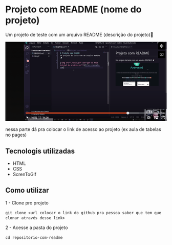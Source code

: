 # Projeto com README (nome do projeto)
Um projeto de teste com um arquivo README (descrição do projeto)🎉

[<img src="./aula readme.gif" alt="gif da tela aula readme dev quest">](href="https://sarahdev89.github.io/aula-tabela-dev-em-dobro") 

nessa parte dá pra colocar o link de acesso ao projeto (ex aula de tabelas no pages)

## Tecnologis utilizadas
- HTML
- CSS
- ScrenToGif

## Como utilizar

1 - Clone pro projeto
```
git clone <url colocar o link do github pra pessoa saber que tem que clonar através desse link>
```

2 - Acesse a pasta do projeto
```
cd repositorio-com-readme
```
